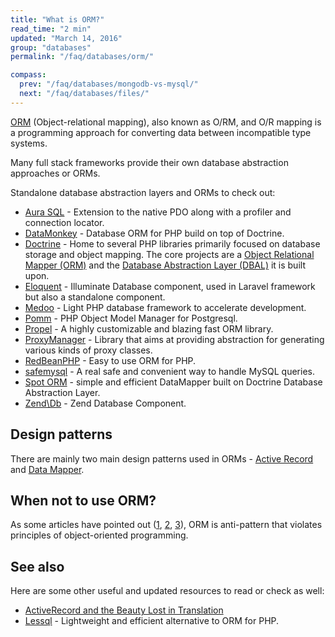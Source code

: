 ```yaml
---
title: "What is ORM?"
read_time: "2 min"
updated: "March 14, 2016"
group: "databases"
permalink: "/faq/databases/orm/"

compass:
  prev: "/faq/databases/mongodb-vs-mysql/"
  next: "/faq/databases/files/"
---
```


[ORM](https://en.wikipedia.org/wiki/Object-relational_mapping) (Object-relational mapping), also known as O/RM, and O/R mapping is a programming approach for converting data between incompatible type systems.

Many full stack frameworks provide their own database abstraction approaches or ORMs.

Standalone database abstraction layers and ORMs to check out:

* [Aura SQL](https://github.com/auraphp/Aura.Sql) - Extension to the native PDO along with a profiler and connection locator.
* [DataMonkey](https://github.com/devsdmf/datamonkey) - Database ORM for PHP build on top of Doctrine.
* [Doctrine](http://www.doctrine-project.org/) - Home to several PHP libraries primarily focused on database storage and object mapping. The core projects are a [Object Relational Mapper (ORM)](http://www.doctrine-project.org/projects/orm.html) and the [Database Abstraction Layer (DBAL)](http://www.doctrine-project.org/projects/dbal.html) it is built upon.
* [Eloquent](https://github.com/illuminate/database) - Illuminate Database component, used in Laravel framework but also a standalone component.
* [Medoo](http://medoo.in/) - Light PHP database framework to accelerate development.
* [Pomm](https://github.com/chanmix51/Pomm) - PHP Object Model Manager for Postgresql.
* [Propel](http://propelorm.org/) - A highly customizable and blazing fast ORM library.
* [ProxyManager](https://github.com/Ocramius/ProxyManager) - Library that aims at providing abstraction for generating various kinds of proxy classes.
* [RedBeanPHP](http://redbeanphp.com/) - Easy to use ORM for PHP.
* [safemysql](https://github.com/colshrapnel/safemysql) - A real safe and convenient way to handle MySQL queries.
* [Spot ORM](http://phpdatamapper.com/) - simple and efficient DataMapper built on Doctrine Database Abstraction Layer.
* [Zend\Db](http://packages.zendframework.com/docs/latest/manual/en/index.html#zend-db) - Zend Database Component.

## Design patterns

There are mainly two main design patterns used in ORMs - [Active Record](https://en.wikipedia.org/wiki/Active_record_pattern) and [Data Mapper](https://en.wikipedia.org/wiki/Data_mapper_pattern).

## When not to use ORM?

As some articles have pointed out ([1](http://www.yegor256.com/2014/12/01/orm-offensive-anti-pattern.html), [2](http://seldo.com/weblog/2011/08/11/orm_is_an_antipattern), [3](http://en.wikipedia.org/wiki/Object-relational_impedance_mismatch)), ORM is anti-pattern that violates principles of object-oriented programming.

## See also

Here are some other useful and updated resources to read or check as well:

* [ActiveRecord and the Beauty Lost in Translation](http://matthewmachuga.com/blog/2015/activerecord-and-the-beauty-lost-in-translation.html)
* [Lessql](http://lessql.net/) - Lightweight and efficient alternative to ORM for PHP.
